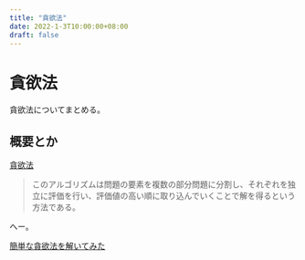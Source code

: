 ```yaml
---
title: "貪欲法"
date: 2022-1-3T10:00:00+08:00
draft: false
---
```

# 貪欲法



貪欲法についてまとめる。



## 概要とか



[貪欲法](https://ja.wikipedia.org/wiki/%E8%B2%AA%E6%AC%B2%E6%B3%95)



> このアルゴリズムは問題の要素を複数の部分問題に分割し、それぞれを独立に評価を行い、評価値の高い順に取り込んでいくことで解を得るという方法である。



へー。



[簡単な貪欲法を解いてみた](https://qiita.com/m1t0/items/b6bc511b50f1c9c1edd8)
